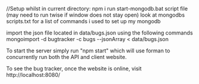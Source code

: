 //Setup
whilst in current directory:
npm i
run start-mongodb.bat script file (may need to run twise if window does not stay open)
look at mongodbs scripts.txt for a list of commands i used to set up my mongodb

import the json file located in data/bugs.json using the following commands
mongoimport -d bugtracker -c bugs --jsonArray < data/bugs.json

To start the server simply run "npm start" which will use forman to concurrently run both the API and client website.

To see the bug tracker, once the website is online, visit http://localhost:8080/
